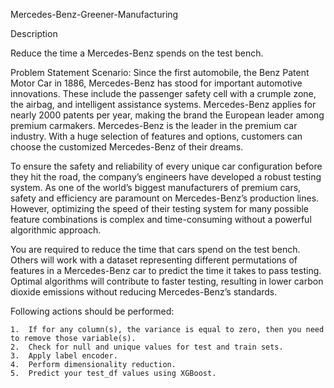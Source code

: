 Mercedes-Benz-Greener-Manufacturing

Description

Reduce the time a Mercedes-Benz spends on the test bench.

Problem Statement Scenario: Since the first automobile, the Benz Patent Motor Car in 1886, Mercedes-Benz has stood for important automotive innovations. These include the passenger safety cell with a crumple zone, the airbag, and intelligent assistance systems. Mercedes-Benz applies for nearly 2000 patents per year, making the brand the European leader among premium carmakers. Mercedes-Benz is the leader in the premium car industry. With a huge selection of features and options, customers can choose the customized Mercedes-Benz of their dreams.

To ensure the safety and reliability of every unique car configuration before they hit the road, the company’s engineers have developed a robust testing system. As one of the world’s biggest manufacturers of premium cars, safety and efficiency are paramount on Mercedes-Benz’s production lines. However, optimizing the speed of their testing system for many possible feature combinations is complex and time-consuming without a powerful algorithmic approach.

You are required to reduce the time that cars spend on the test bench. Others will work with a dataset representing different permutations of features in a Mercedes-Benz car to predict the time it takes to pass testing. Optimal algorithms will contribute to faster testing, resulting in lower carbon dioxide emissions without reducing Mercedes-Benz’s standards.

Following actions should be performed:

    1.  If for any column(s), the variance is equal to zero, then you need to remove those variable(s).
    2.  Check for null and unique values for test and train sets.
    3.  Apply label encoder.
    4.  Perform dimensionality reduction.
    5.  Predict your test_df values using XGBoost.

